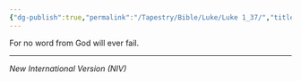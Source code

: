 ```yaml
---
{"dg-publish":true,"permalink":"/Tapestry/Bible/Luke/Luke 1_37/","title":"Luke 1:37","hide":true,"tags":["bible-verse","bible-verse"],"dgHomeLink":true,"dgShowLocalGraph":true,"dgEnableSearch":true}
---
```



For no word from God will ever fail.

---
*New International Version (NIV)*